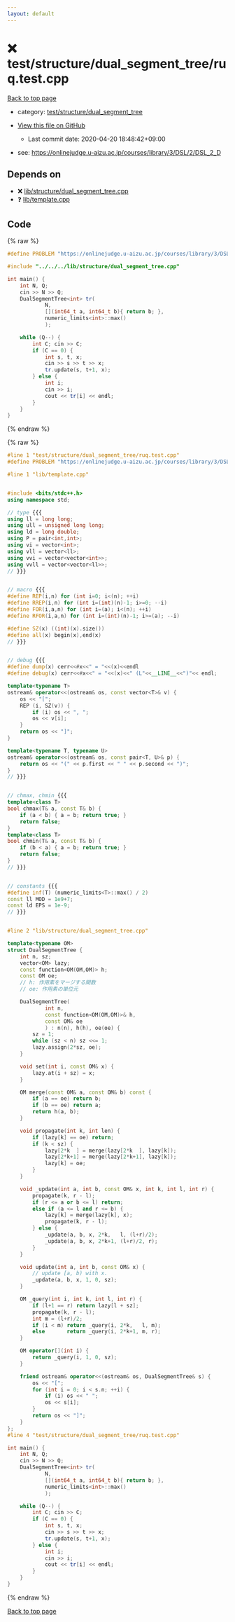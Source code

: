 ```yaml
---
layout: default
---
```


<!-- mathjax config similar to math.stackexchange -->
<script type="text/javascript" async
  src="https://cdnjs.cloudflare.com/ajax/libs/mathjax/2.7.5/MathJax.js?config=TeX-MML-AM_CHTML">
</script>
<script type="text/x-mathjax-config">
  MathJax.Hub.Config({
    TeX: { equationNumbers: { autoNumber: "AMS" }},
    tex2jax: {
      inlineMath: [ ['$','$'] ],
      processEscapes: true
    },
    "HTML-CSS": { matchFontHeight: false },
    displayAlign: "left",
    displayIndent: "2em"
  });
</script>

<script type="text/javascript" src="https://cdnjs.cloudflare.com/ajax/libs/jquery/3.4.1/jquery.min.js"></script>
<script src="https://cdn.jsdelivr.net/npm/jquery-balloon-js@1.1.2/jquery.balloon.min.js" integrity="sha256-ZEYs9VrgAeNuPvs15E39OsyOJaIkXEEt10fzxJ20+2I=" crossorigin="anonymous"></script>
<script type="text/javascript" src="../../../../assets/js/copy-button.js"></script>
<link rel="stylesheet" href="../../../../assets/css/copy-button.css" />


# :x: test/structure/dual_segment_tree/ruq.test.cpp

<a href="../../../../index.html">Back to top page</a>

* category: <a href="../../../../index.html#2c8f1b307d6170fc434ffd952e95ccaf">test/structure/dual_segment_tree</a>
* <a href="{{ site.github.repository_url }}/blob/master/test/structure/dual_segment_tree/ruq.test.cpp">View this file on GitHub</a>
    - Last commit date: 2020-04-20 18:48:42+09:00


* see: <a href="https://onlinejudge.u-aizu.ac.jp/courses/library/3/DSL/2/DSL_2_D">https://onlinejudge.u-aizu.ac.jp/courses/library/3/DSL/2/DSL_2_D</a>


## Depends on

* :x: <a href="../../../../library/lib/structure/dual_segment_tree.cpp.html">lib/structure/dual_segment_tree.cpp</a>
* :question: <a href="../../../../library/lib/template.cpp.html">lib/template.cpp</a>


## Code

<a id="unbundled"></a>
{% raw %}
```cpp
#define PROBLEM "https://onlinejudge.u-aizu.ac.jp/courses/library/3/DSL/2/DSL_2_D"

#include "../../../lib/structure/dual_segment_tree.cpp"

int main() {
    int N, Q;
    cin >> N >> Q;
    DualSegmentTree<int> tr(
            N,
            [](int64_t a, int64_t b){ return b; },
            numeric_limits<int>::max()
            );

    while (Q--) {
        int C; cin >> C;
        if (C == 0) {
            int s, t, x;
            cin >> s >> t >> x;
            tr.update(s, t+1, x);
        } else {
            int i;
            cin >> i;
            cout << tr[i] << endl;
        }
    }
}

```
{% endraw %}

<a id="bundled"></a>
{% raw %}
```cpp
#line 1 "test/structure/dual_segment_tree/ruq.test.cpp"
#define PROBLEM "https://onlinejudge.u-aizu.ac.jp/courses/library/3/DSL/2/DSL_2_D"

#line 1 "lib/template.cpp"


#include <bits/stdc++.h>
using namespace std;

// type {{{
using ll = long long;
using ull = unsigned long long;
using ld = long double;
using P = pair<int,int>;
using vi = vector<int>;
using vll = vector<ll>;
using vvi = vector<vector<int>>;
using vvll = vector<vector<ll>>;
// }}}


// macro {{{
#define REP(i,n) for (int i=0; i<(n); ++i)
#define RREP(i,n) for (int i=(int)(n)-1; i>=0; --i)
#define FOR(i,a,n) for (int i=(a); i<(n); ++i)
#define RFOR(i,a,n) for (int i=(int)(n)-1; i>=(a); --i)

#define SZ(x) ((int)(x).size())
#define all(x) begin(x),end(x)
// }}}


// debug {{{
#define dump(x) cerr<<#x<<" = "<<(x)<<endl
#define debug(x) cerr<<#x<<" = "<<(x)<<" (L"<<__LINE__<<")"<< endl;

template<typename T>
ostream& operator<<(ostream& os, const vector<T>& v) {
    os << "[";
    REP (i, SZ(v)) {
        if (i) os << ", ";
        os << v[i];
    }
    return os << "]";
}

template<typename T, typename U>
ostream& operator<<(ostream& os, const pair<T, U>& p) {
    return os << "(" << p.first << " " << p.second << ")";
}
// }}}


// chmax, chmin {{{
template<class T>
bool chmax(T& a, const T& b) {
    if (a < b) { a = b; return true; }
    return false;
}
template<class T>
bool chmin(T& a, const T& b) {
    if (b < a) { a = b; return true; }
    return false;
}
// }}}


// constants {{{
#define inf(T) (numeric_limits<T>::max() / 2)
const ll MOD = 1e9+7;
const ld EPS = 1e-9;
// }}}


#line 2 "lib/structure/dual_segment_tree.cpp"

template<typename OM>
struct DualSegmentTree {
    int n, sz;
    vector<OM> lazy;
    const function<OM(OM,OM)> h;
    const OM oe;
    // h: 作用素をマージする関数
    // oe: 作用素の単位元

    DualSegmentTree(
            int n,
            const function<OM(OM,OM)>& h,
            const OM& oe
            ) : n(n), h(h), oe(oe) {
        sz = 1;
        while (sz < n) sz <<= 1;
        lazy.assign(2*sz, oe);
    }

    void set(int i, const OM& x) {
        lazy.at(i + sz) = x;
    }

    OM merge(const OM& a, const OM& b) const {
        if (a == oe) return b;
        if (b == oe) return a;
        return h(a, b);
    }

    void propagate(int k, int len) {
        if (lazy[k] == oe) return;
        if (k < sz) {
            lazy[2*k  ] = merge(lazy[2*k  ], lazy[k]);
            lazy[2*k+1] = merge(lazy[2*k+1], lazy[k]);
            lazy[k] = oe;
        }
    }

    void _update(int a, int b, const OM& x, int k, int l, int r) {
        propagate(k, r - l);
        if (r <= a or b <= l) return;
        else if (a <= l and r <= b) {
            lazy[k] = merge(lazy[k], x);
            propagate(k, r - l);
        } else {
            _update(a, b, x, 2*k,   l, (l+r)/2);
            _update(a, b, x, 2*k+1, (l+r)/2, r);
        }
    }

    void update(int a, int b, const OM& x) {
        // update [a, b) with x.
        _update(a, b, x, 1, 0, sz);
    }

    OM _query(int i, int k, int l, int r) {
        if (l+1 == r) return lazy[l + sz];
        propagate(k, r - l);
        int m = (l+r)/2;
        if (i < m) return _query(i, 2*k,   l, m);
        else       return _query(i, 2*k+1, m, r);
    }

    OM operator[](int i) {
        return _query(i, 1, 0, sz);
    }

    friend ostream& operator<<(ostream& os, DualSegmentTree& s) {
        os << "[";
        for (int i = 0; i < s.n; ++i) {
            if (i) os << " ";
            os << s[i];
        }
        return os << "]";
    }
};
#line 4 "test/structure/dual_segment_tree/ruq.test.cpp"

int main() {
    int N, Q;
    cin >> N >> Q;
    DualSegmentTree<int> tr(
            N,
            [](int64_t a, int64_t b){ return b; },
            numeric_limits<int>::max()
            );

    while (Q--) {
        int C; cin >> C;
        if (C == 0) {
            int s, t, x;
            cin >> s >> t >> x;
            tr.update(s, t+1, x);
        } else {
            int i;
            cin >> i;
            cout << tr[i] << endl;
        }
    }
}

```
{% endraw %}

<a href="../../../../index.html">Back to top page</a>

